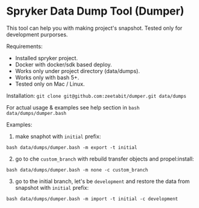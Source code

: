 # Spryker Data Dump Tool (Dumper)

This tool can help you with making project's snapshot.
Tested only for development purporses.

Requirements:
- Installed spryker project.
- Docker with docker/sdk based deploy.
- Works only under project directory (data/dumps).
- Works only with bash 5+.
- Tested only on Mac / Linux.

Installation:
`git clone git@github.com:zeetabit/dumper.git data/dumps`

For actual usage & examples see help section in `bash data/dumps/dumper.bash`

Examples:
1) make snaphot with `initial` prefix:
```
bash data/dumps/dumper.bash -m export -t initial
```
2) go to che `custom_branch` with rebuild transfer objects and propel:install:
```
bash data/dumps/dumper.bash -m none -c custom_branch
```
3) go to the initial branch, let's be `development` and restore the data from snapshot with `initial` prefix:
```
bash data/dumps/dumper.bash -m import -t initial -c development 
```
